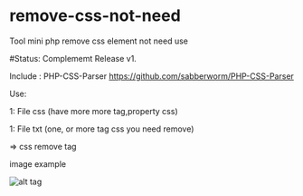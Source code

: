 # remove-css-not-need
Tool mini php remove css element not need use


#Status: Complememt Release v1.

Include : PHP-CSS-Parser https://github.com/sabberworm/PHP-CSS-Parser 

Use:

1: File css (have more more tag,property css)

1: File txt (one, or more tag css you need remove)


=> css remove tag

image example


![alt tag](https://raw.githubusercontent.com/tranquangchau/remove-css-not-need/master/remove%20css%20not%20need.png)
